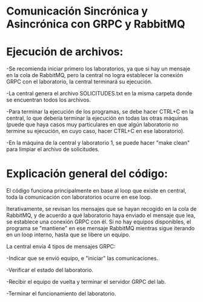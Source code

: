 # Comunicación Sincrónica y Asincrónica con GRPC y RabbitMQ

# Ejecución de archivos:

-Se recomienda iniciar primero los laboratorios, ya que si hay un mensaje en la cola de RabbitMQ, pero la central no logra establecer la conexión GRPC con el laboratorio, la central terminará su ejecución.

-La central genera el archivo SOLICITUDES.txt en la misma carpeta donde se encuentran todos los archivos.

-Para terminar la ejecución de los programas, se debe hacer CTRL+C en la central, lo que debería terminar la ejecución en todas las otras máquinas (puede que haya casos muy particulares en que algún laboratorio no termine su ejecución, en cuyo caso, hacer CTRL+C en ese laboratorio).

-En la máquina de la central y laboratorio 1, se puede hacer "make clean" para limpiar el archivo de solicitudes.

# Explicación general del código:

El código funciona principalmente en base al loop que existe en central, toda la comunicación con laboratorios ocurre en ese loop.

Iterativamente, se revisan los mensajes que se hayan recogido en la cola de RabbitMQ, y de acuerdo a qué laboratorio haya enviado el mensaje que lea, se establece una conexión GRPC con él. Si no hay equipos disponibles, el programa se "mantiene" en ese mensaje RabbitMQ mientras sigue iterando en un loop interno, hasta que se libere un equipo.

La central envía 4 tipos de mensajes GRPC: 

-Indicar que se envió equipo, e "iniciar" las comunicaciones.

-Verificar el estado del laboratorio.

-Recibir el equipo de vuelta y terminar el servidor GRPC del lab.

-Terminar el funcionamiento del laboratorio.